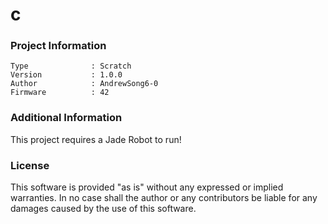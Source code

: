 c
================



### Project Information
```
Type              : Scratch
Version           : 1.0.0
Author            : AndrewSong6-0
Firmware          : 42
```

### Additional Information
This project requires a Jade Robot to run!

### License
This software is provided "as is" without any expressed or implied warranties.  In no case shall the author or any contributors be liable for any damages caused by the use of this software.


